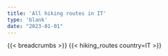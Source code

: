 ```yaml
---
title: 'All hiking routes in IT'
type: 'blank'
date: "2023-01-01"
---
```


{{< breadcrumbs >}}
{{< hiking_routes country=IT >}}

